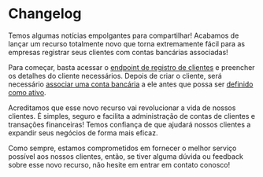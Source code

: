 # Changelog

Temos algumas notícias empolgantes para compartilhar! Acabamos de lançar um recurso totalmente novo que torna extremamente fácil para as empresas registrar seus clientes com contas bancárias associadas!

Para começar, basta acessar o [endpoint de registro de clientes](./../../reference/pt-BR/registro-consumidor.md) e preencher os detalhes do cliente necessários. Depois de criar o cliente, será necessário [associar uma conta bancária](./../../reference/pt-BR/associacao-conta-bancaria.md) a ele antes que possa ser [definido como ativo](./../../reference/pt-BR/definir-consumidor-como-ativo.md).

Acreditamos que esse novo recurso vai revolucionar a vida de nossos clientes. É simples, seguro e facilita a administração de contas de clientes e transações financeiras! Temos confiança de que ajudará nossos clientes a expandir seus negócios de forma mais eficaz.

Como sempre, estamos comprometidos em fornecer o melhor serviço possível aos nossos clientes, então, se tiver alguma dúvida ou feedback sobre esse novo recurso, não hesite em entrar em contato conosco!
